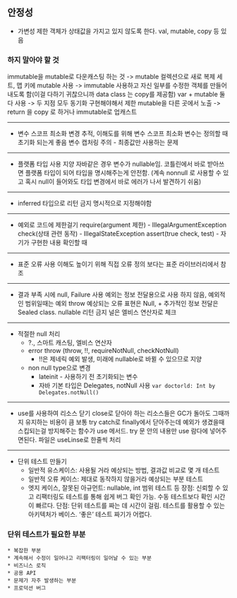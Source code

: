 ## 안정성
* 가변성 제한
객체가 상태값을 가지고 있지 않도록 한다. 
val, mutable, copy 등 있음

### 하지 말아야 할 것
immutable을 mutable로 다운캐스팅 하는 것 -> mutable 컬렉션으로 새로 복제
세트, 맵 키에 mutable 사용 -> immutable 사용하고 자신 일부를 수정한 객체를 만들어 내도록 함(이걸 다하기 귀찮으니까 data class 는 copy를 제공함)
var + mutable 둘다 사용 -> 두 지점 모두 동기화 구현해야해서 제한
mutable을 다른 곳에서 노출 -> return 을 copy 로 하거나 immutable로 업캐스트
- - - -
* 변수 스코프 최소화
변경 추적, 이해도를 위해 변수 스코프 최소화
변수는 정의할 때 초기화 되는게 좋음
변수 캡처링 주의 - 최종값만 사용하는 문제
- - - -
* 플랫폼 타입 사용 지양
자바같은 경우 변수가 nullable임. 코틀린에서 바로 받아쓰면 플랫폼 타입이 되어 타입을 명시해주는게 안전함. (계속 nonnull 로 사용할 수 있고 혹시 null이 들어와도 타입 변경에서 바로 에러가 나서 발견하기 쉬움)
- - - -
* inferred 타입으로 리턴 금지
명시적으로 지정해야함
- - - -
* 예외로 코드에 제한걸기
require(argument 제한) - IllegalArgumentException
check(상태 관련 동작) - IllegalStateException
assert(true check, test) - 자기가 구현한 내용 확인할 때
- - - -
* 표준 오류 사용
이해도 높이기 위해 직접 오류 정의 보다는 표준 라이브러리에서 참조
- - - -
* 결과 부족 시에 null, Failure 사용
예외는 정보 전달용으로 사용 하지 않음, 예외적인 범위일때는 예외 throw
예상되는 오류 표현은 Null, + 추가적인 정보 전달은 Sealed class.
nullable 리턴 금지 널은 엘비스 연산자로 체크
- - - -
* 적절한 null 처리
	* ?., 스마트 캐스팅, 엘비스 연산자
	* error throw (throw, !!, requireNotNull, checkNotNull) 
		* !!은 제네릭 예외 발생, 미래에 nullable로 바뀔 수 있으므로 지양
	* non null type으로 변경
		* lateinit - 사용하기 전 초기화되는 변수 
		* 자바 기본 타입은 Delegates, notNull 사용 
		 `var doctorld: Int by Delegates.notNull()`
- - - -
* use를 사용하여 리소스 닫기
close로 닫아야 하는 리소스들은 GC가 돌아도 그때까지 유지하는 비용이 큼
보통 try catch로 finally에서 닫아주는데 예외가 생겼을때 스킵되는걸 방지해주는 함수가 use 메서드. try 문 안의 내용만 use 람다에 넣어주면된다. 파일은 useLinse로 한줄씩 처리
- - - -
* 단위 테스트 만들기
	* 일반적 유스케이스: 사용될 거라 예상되는 방법, 결과값 비교로 몇 개 테스트
	* 일반적 오류 케이스: 제대로 동작하지 않을거라 예상되는 부분 테스트
	* 엣지 케이스, 잘못된 아규먼트: nullable, int 범위 테스트 등
장점: 신뢰할 수 있고 리팩터링도 테스트를 통해 쉽게 버그 확인 가능. 수동 테스트보다 확인 시간이 빠르다.
단점: 단위 테스트를 짜는 데 시간이 걸림. 테스트를 활용할 수 있는 아키텍처가 베이스. ‘좋은’ 테스트 짜기가 어렵다.

### 단위 테스트가 필요한 부분
	* 복잡한 부분
	* 계속해서 수정이 일어나고 리팩터링이 일어날 수 있는 부분 
	* 비즈니스 로직
	* 공용 API
	* 문제가 자주 발생하는 부분
	* 프로덕션 버그